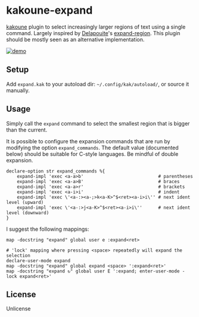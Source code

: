 # kakoune-expand

[kakoune](http://kakoune.org) plugin to select increasingly larger regions of text using a single command. Largely inspired by [Delapouite](https://github.com/delapouite)'s [expand-region](https://github.com/delapouite/kakoune-expand-region). This plugin should be mostly seen as an alternative implementation.

[![demo](https://asciinema.org/a/138326.png)](https://asciinema.org/a/138326)

## Setup

Add `expand.kak` to your autoload dir: `~/.config/kak/autoload/`, or source it manually.

## Usage

Simply call the `expand` command to select the smallest region that is bigger than the current.

It is possible to configure the expansion commands that are run by modifying the option `expand_commands`. 
The default value (documented below) should be suitable for C-style languages. Be mindful of double expansion.
```
declare-option str expand_commands %{
    expand-impl 'exec <a-a>b'                            # parentheses
    expand-impl 'exec <a-a>B'                            # braces
    expand-impl 'exec <a-a>r'                            # brackets
    expand-impl 'exec <a-i>i'                            # indent
    expand-impl 'exec \'<a-:><a-;>k<a-K>^$<ret><a-i>i\'' # next ident level (upward)
    expand-impl 'exec \'<a-:>j<a-K>^$<ret><a-i>i\''      # next ident level (downward)
}
```

I suggest the following mappings:
```
map -docstring "expand" global user e :expand<ret>

# 'lock' mapping where pressing <space> repeatedly will expand the selection
declare-user-mode expand
map -docstring "expand" global expand <space> ':expand<ret>'
map -docstring "expand ↻" global user E ':expand; enter-user-mode -lock expand<ret>'
```

## License

Unlicense
